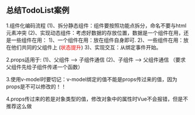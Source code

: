## 总结TodoList案例

1.组件化编码流程
    (1)、拆分静态组件：组件要按照功能点拆分，命名不要与html元素冲突
    (2)、实现动态组件：考虑好数据的存放位置，数据是一个组件在用，还是一些组件在用：
        1)、一个组件在用：放在组件自身即可.
        2)、一些组件在用：放在他们共同的父组件上 (<span style='color:red'>状态提升</span>)
        3)、实现交互：从绑定事件开始。

2.props适用于:
    (1)、父组件 --> 子组件通信
    (2)、子组件 --> 父组件通信 （要求父组件先给子组件传递一个函数）

3.使用v-model时要切记：v-model绑定的值不能是props传过来的值，因为props是不可以修改的！！

4.props传过来的若是对象类型的值，修改对象中的属性时Vue不会报错，但是不推荐这么做
